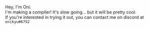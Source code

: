 Hey, I'm Oni.  
I'm making a compiler! It's slow going... but it will be pretty cool.  
If you're interested in trying it out, you can contact me on discord at `onikyu#6752`
